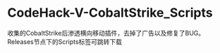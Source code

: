 # CodeHack-V-CobaltStrike_Scripts
收集的CobaltStrike后渗透横向移动插件，去掉了广告以及修复了BUG。
Releases节点下的Scripts标签可跳转下载
